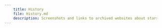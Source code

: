 ```yaml
---
    title: History
    file: History.md
    description: Screenshots and links to archived websites about starsiege
---
```


